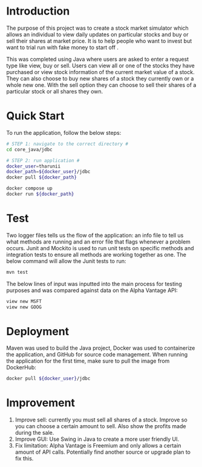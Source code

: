 # Introduction
The purpose of this project was to create a stock market simulator which allows an individual to view daily updates on particular stocks and buy or sell their shares at market price. It is to help people who want to invest but want to trial run with fake money to start off . 

This was completed using Java where users are asked to enter a request type like view, buy or sell. Users can view all or one of the stocks they have purchased or view stock information of the current market value of a stock. They can also choose to buy new shares of a stock they currently own or  a whole new one. With the sell option they can choose to sell their shares of a particular stock or all shares they own. 

# Quick Start
To run the application, follow the below steps:
```bash
# STEP 1: navigate to the correct directory #
cd core_java/jdbc

# STEP 2: run application #
docker_user=tharunii
docker_path=${docker_user}/jdbc
docker pull ${docker_path}

docker compose up
docker run ${docker_path}
```


# Test
Two logger files tells us the flow of the application: an info file to tell us what methods are running and an  error file that flags whenever a problem occurs. Junit and Mockito is used to run unit tests on specific methods and integration tests to ensure all methods are working together as one. 
The below command will allow the Junit tests to run:
```bash
mvn test
```

The below lines of input was inputted into the main process for testing purposes and was compared against data on the Alpha Vantage API:
```bash
view new MSFT
view new GOOG
```

# Deployment
Maven was used to build the Java project, Docker was used to containerize the application, and GitHub for source code management. When running the application for the first time, make sure to pull the image from DockerHub:
```bash
docker pull ${docker_user}/jdbc
```

# Improvement 
1. Improve sell: currently you must sell all shares of a stock. Improve so you can choose a certain amount to sell. Also show the profits made during the sale.
2. Improve GUI: Use Swing in Java to create a more user friendly UI.
3. Fix limitation: Alpha Vantage is Freemium and only allows a certain amount of API calls. Potentially find another source or upgrade plan to fix this.

